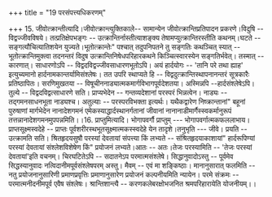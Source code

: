 +++
title = "19 परसंपत्त्यधिकरणम्"

+++
15. जीवोत्क्रान्तीत्यादि।जीवोत्क्रान्त्युक्तिकाले-- सामान्येन जीवोत्क्रान्तिप्रतिपादन प्रकरणे।विदुषि -- विद्वज्जीवविषये। तत्प्रतिक्षेपभङ्गः -- उत्क्रान्तिर्नास्तीत्याशङ्क्य तेषामप्युत्क्रान्तिरस्तीति कथनम्।घटते -- सङ्गत्यौचित्यातिशयेन युज्यते।भूतोत्क्रान्तेः" पश्चात् तदुपनिपतने तु सङ्गतिः कथञ्चित् स्यात् -- भूतोत्क्रान्तिमुक्त्वा तदनन्तरं विदुष उत्क्रान्तिनिषेधपरिहारकथने किञ्चित्स्वारस्येन सङ्गतिर्भवेत्। तस्मात् -- कारणात्। साधारणोऽपि -- विद्वदविद्वज्जीवसाधारणभूतोऽपि। अयं हार्दयोगः -- 'तानि परे तथा ह्याह' इत्युच्यमानो हार्दनामकान्तर्यामिसंश्लेषः। तत उपरि स्थाप्यते हि -- विद्वदुत्क्रान्तिस्थापनानन्तरं सूत्रकारैः प्रतिष्ठापितः। सरणिमुखतया -- विषूचीननाड्यात्मकमार्गविभागपूर्वदेशतया। अस्मिन्नपि --हार्दसंश्लेषेऽपि। तुल्ये -- विद्वदविद्वत्साधारणे सति। प्राप्यभेदेन -- गन्तव्यदेशानां परस्परं भिन्नत्वेन। नाड्यः --तद्गमनसाधनभूता नाड्यश्च। अतुल्याः -- परस्परविभक्ता इत्यर्थः। यथैकद्वारेण निष्क्रान्तानां" बहूनां पुरुषाणां मार्गभेदेन नानादेशगमनं एमेकस्याद्धार्दस्थानर्गतानां जीवानां नानानाडीमार्गैस्स्वकर्मानुरूपं तत्तन्नानादेशगमनमुपपन्नमिति।।16. प्राप्तुमित्यादि। भोगापवर्गौ प्राप्तुम् --- भोगापवर्गात्मकफललाभाय।प्राप्तसूक्ष्मस्वदेहे -- प्राप्तः पूर्वशरीरस्थभूतसूक्ष्मात्मकस्स्वदेहे येन तादृशे।तनुभृति --- जीवे। प्रयति -- उत्क्रामति सति। श्रितहृदयसुषौ परस्यां देवतायां संपत्त्या किं लभ्यते -- संश्रितहृदयाकाशायां" हार्दरूपिण्यां परस्यां देवतायां संश्लेशविशेषेण किं" प्रयोजनं लभ्यते।आतः -- अतः।तेजः परस्यामिति -- 'तेजः परस्यां देवतायां'इति वचनम्। चिरघटितेऽपि -- सदातनेऽप परमात्मसंश्लेषे। सिद्धानुवादोऽस्तु -- पूर्वमेव सिद्धस्यानुवादः नत्विदानीमपूर्वसंश्लेषपरम् अस्तु। मैवम् -- एवं मा शङ्किष्ठाः। मानानुसारात् फलमिति -- नतु प्रयोजनानुसारिणी प्रमाणप्रवृत्तिः प्रमाणानुसारेण प्रयोजनं कल्पनीयमिति न्यायेन। परमे संक्रमः -- परमात्मनीदनीमपूर्व एवैष संश्लेषः। श्रान्तिशान्त्यै -- करणकलेबरक्षोभजनित श्रमपरिहारायेति योजनीयम्।।